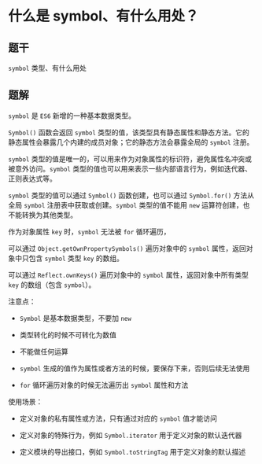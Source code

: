 # 什么是 symbol、有什么用处？

## 题干

`symbol` 类型、有什么用处

## 题解

`symbol` 是 `ES6` 新增的一种基本数据类型。

`Symbol()` 函数会返回 `symbol` 类型的值，该类型具有静态属性和静态方法。它的静态属性会暴露几个内建的成员对象；它的静态方法会暴露全局的 `symbol` 注册。

`symbol` 类型的值是唯一的，可以用来作为对象属性的标识符，避免属性名冲突或被意外访问。`symbol` 类型的值也可以用来表示一些内部语言行为，例如迭代器、正则表达式等。

`symbol` 类型的值可以通过 `Symbol()` 函数创建，也可以通过 `Symbol.for()` 方法从全局 `symbol` 注册表中获取或创建。`symbol` 类型的值不能用 `new` 运算符创建，也不能转换为其他类型。


作为对象属性 `key` 时，`symbol` 无法被 `for` 循环遍历，

可以通过 `Object.getOwnPropertySymbols()` 遍历对象中的 `symbol` 属性，返回对象中只包含 `symbol` 类型 `key` 的数组。

可以通过 `Reflect.ownKeys()` 遍历对象中的 `symbol` 属性，返回对象中所有类型 `key` 的数组（包含 `symbol`）。


注意点：

- `Symbol` 是基本数据类型，不要加 `new`

- 类型转化的时候不可转化为数值

- 不能做任何运算

- `symbol` 生成的值作为属性或者方法的时候，要保存下来，否则后续无法使用

- `for` 循环遍历对象的时候无法遍历出 `symbol` 属性和方法



使用场景：

- 定义对象的私有属性或方法，只有通过对应的 `symbol` 值才能访问

- 定义对象的特殊行为，例如 `Symbol.iterator` 用于定义对象的默认迭代器

- 定义模块的导出接口，例如 `Symbol.toStringTag` 用于定义对象的默认描述